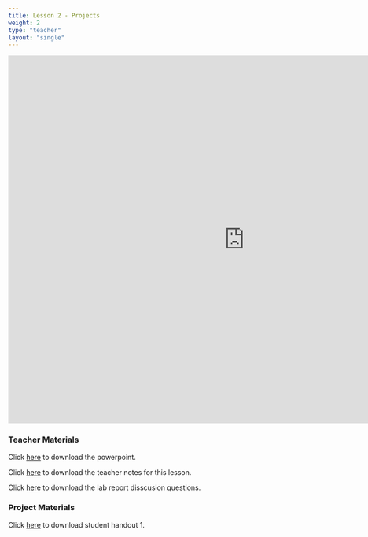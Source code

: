 ```yaml
---
title: Lesson 2 - Projects
weight: 2
type: "teacher" 
layout: "single"
---
```


<iframe src="https://docs.google.com/presentation/d/e/2PACX-1vRhzHmlN3Qr3OsB7OfKJXrCVijTaUw5t6jjk8nknpW7UXG60oht0b91XtNS6Ezt52wZSEqrWOL07ydN/embed?start=false&loop=false&delayms=3000" frameborder="0" width="960" height="749" allowfullscreen="true" mozallowfullscreen="true" webkitallowfullscreen="true"></iframe>

### Teacher Materials

Click <a href="https://docs.google.com/presentation/d/1LOqOJsM1o9kMOjYLrbXC8ywptpjZrmInaoU5hw67Stg/edit?usp=sharing" target="_blank">here</a> to download the powerpoint.

Click <a href="https://docs.google.com/document/d/1Qx_z12HTUuJOZvwk7yH7pWmlO_cjR6hQHtOSKuvKpi0/edit?usp=sharing" target="_blank">here</a> to download the teacher notes for this lesson.

Click <a href="https://docs.google.com/document/d/1L77hmgvN-Cnhtg3DZ1Ekf8qD12w2SSuA1h4HkMziaNA/edit?usp=sharing" target="_blank">here</a> to download the lab report disscusion questions.

### Project Materials

Click <a href="https://docs.google.com/document/d/1a_E_tLvhTw28qmtwHHaByVRN613vAHmsiQ_dpM4ibDM/edit?usp=sharing" target="_blank">here</a> to download student handout 1.
